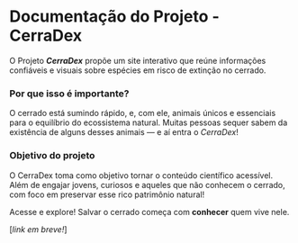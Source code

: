 # Documentação do Projeto - CerraDex

O Projeto ***CerraDex*** propõe um site interativo que reúne informações confiáveis e visuais sobre espécies em risco de extinção no cerrado.

### Por que isso é importante?
O cerrado está sumindo rápido, e, com ele, animais únicos e essenciais para o equilíbrio do ecossistema natural. Muitas pessoas sequer sabem da existência de alguns desses animais — e aí entra o *CerraDex*!

### Objetivo do projeto
O CerraDex toma como objetivo tornar o conteúdo científico acessível. Além de engajar jovens, curiosos e aqueles que não conhecem o cerrado, com foco em preservar esse rico patrimônio natural!

Acesse e explore! Salvar o cerrado começa com **conhecer** quem vive nele.

[*link em breve!*]
